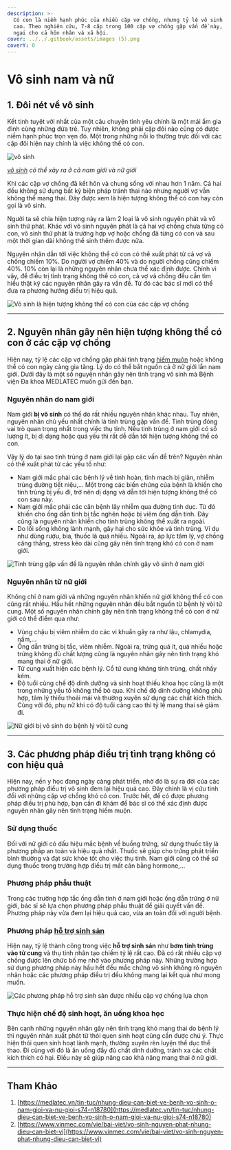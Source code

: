 ```yaml
---
description: >-
  Có con là niềm hạnh phúc của nhiều cặp vợ chồng, nhưng tỷ lệ vô sinh đang tăng
  cao. Theo nghiên cứu, 7-8 cặp trong 100 cặp vợ chồng gặp vấn đề này, gây lo
  ngại cho cả hôn nhân và xã hội.
cover: ../../.gitbook/assets/images (5).png
coverY: 0
---
```


# Vô sinh nam và nữ

## 1. Đôi nét về vô sinh

Kết tinh tuyệt vời nhất của một câu chuyện tình yêu chính là một mái ấm gia đình cùng những đứa trẻ. Tuy nhiên, không phải cặp đôi nào cũng có được niềm hạnh phúc trọn vẹn đó. Một trong những nỗi lo thường trực đối với các cặp đôi hiện nay chính là việc không thể có con.

![vô sinh](https://login.medlatec.vn/ImagePath/images/20200710/20200710_vo-sinh-co-the-xay-ra-o-ca-nam-gioi-va-nu-gioi.jpg)

[_vô sinh_](https://medlatec.vn/tin-tuc/vo-sinh-nu-nguyen-nhan-trieu-chung-va-cach-dieu-tri-s74-n17207) _có thể xảy ra ở cả nam giới và nữ giới_

Khi các cặp vợ chồng đã kết hôn và chung sống với nhau hơn 1 năm. Cả hai đều không sử dụng bất kỳ biện pháp tránh thai nào nhưng người vợ vẫn không thể mang thai. Đây được xem là hiện tượng không thể có con hay còn gọi là vô sinh.

Người ta sẽ chia hiện tượng này ra làm 2 loại là vô sinh nguyên phát và vô sinh thứ phát. Khác với vô sinh nguyên phát là cả hai vợ chồng chưa từng có con, vô sinh thứ phát là trường hợp vợ hoặc chồng đã từng có con và sau một thời gian dài không thể sinh thêm được nữa.

Nguyên nhân dẫn tới việc không thể có con có thể xuất phát từ cả vợ và chồng chiếm 10%. Do người vợ chiếm 40% và do người chồng cũng chiếm 40%. 10% còn lại là những nguyên nhân chưa thể xác định được. Chính vì vậy, để điều trị tình trạng không thể có con, cả vợ và chồng đều cần tìm hiểu thật kỹ các nguyên nhân gây ra vấn đề. Từ đó các bác sĩ mới có thể đưa ra phương hướng điều trị hiệu quả.

![Vô sinh là hiện tượng không thể có con của các cặp vợ chồng](https://login.medlatec.vn/ImagePath/images/20200710/20200710_vo-sinh-la-hien-tuong-khong-the-co-con-cua-cac-cap-vo-chong.jpg)



***

## 2. Nguyên nhân gây nên hiện tượng không thể có con ở các cặp vợ chồng

Hiện nay, tỷ lệ các cặp vợ chồng gặp phải tình trạng [hiếm muộn](https://medlatec.vn/tin-tuc/hiem-muon-la-nhu-the-nao-mot-so-nguyen-nhan-gay-ra-hiem-muon-s74-n16922) hoặc không thể có con ngày càng gia tăng. Lý do có thể bắt nguồn cả ở nữ giới lẫn nam giới. Dưới đây là một số nguyên nhân gây nên tình trạng vô sinh mà Bệnh viện Đa khoa MEDLATEC muốn gửi đến bạn.

### Nguyên nhân do nam giới

Nam giới **bị vô sinh** có thể do rất nhiều nguyên nhân khác nhau. Tuy nhiên, nguyên nhân chủ yếu nhất chính là tinh trùng gặp vấn đề. Tinh trùng đóng vai trò quan trọng nhất trong việc thụ tinh. Nếu tinh trùng ở nam giới có số lượng ít, bị dị dạng hoặc quá yếu thì rất dễ dẫn tới hiện tượng không thể có con.

Vậy lý do tại sao tinh trùng ở nam giới lại gặp các vấn đề trên? Nguyên nhân có thể xuất phát từ các yếu tố như:

* Nam giới mắc phải các bệnh lý về tinh hoàn, tĩnh mạch bị giãn, nhiễm trùng đường tiết niệu,... Một trong các biến chứng của bệnh là khiến cho tinh trùng bị yếu đi, trở nên dị dạng và dẫn tới hiện tượng không thể có con sau này.
* Nam giới mắc phải các căn bệnh lây nhiễm qua đường tinh dục. Từ đó khiến cho ống dẫn tinh bị tắc nghẽn hoặc bị viêm ống dẫn tinh. Đây cũng là nguyên nhân khiến cho tinh trùng không thể xuất ra ngoài.
* Do lối sống không lành mạnh, gây hại cho sức khỏe và tinh trùng. Ví dụ như dùng rượu, bia, thuốc lá quá nhiều. Ngoài ra, áp lực tâm lý, vợ chồng căng thẳng, stress kéo dài cũng gây nên tình trạng khó có con ở nam giới.

![Tinh trùng gặp vấn đề là nguyên nhân chính gây vô sinh ở nam giới](https://login.medlatec.vn/ImagePath/images/20200710/20200710_tinh-trung-gap-van-de-la-nguyen-nhan-chinh-gay-vo-sinh-o-nam-gioi.jpg)

### Nguyên nhân từ nữ giới

Không chỉ ở nam giới và những nguyên nhân khiến nữ giới không thể có con cũng rất nhiều. Hầu hết những nguyên nhân đều bắt nguồn từ bệnh lý vòi tử cung. Một số nguyên nhân chính gây nên tình trạng không thể có con ở nữ giới có thể điểm qua như:

* Vùng chậu bị viêm nhiễm do các vi khuẩn gây ra như lậu, chlamydia, nấm,...
* Ống dẫn trứng bị tắc, viêm nhiễm. Ngoài ra, trứng quá ít, quá nhiều hoặc trứng không đủ chất lượng cũng là nguyên nhân gây nên tình trạng khó mang thai ở nữ giới.
* Tử cung xuất hiện các bệnh lý. Cổ tử cung kháng tinh trùng, chất nhầy kém.
* Độ tuổi cùng chế độ dinh dưỡng và sinh hoạt thiếu khoa học cũng là một trong những yếu tố không thể bỏ qua. Khi chế độ dinh dưỡng không phù hợp, tâm lý thiếu thoải mái và thường xuyên sử dụng các chất kích thích. Cùng với đó,  phụ nữ khi có độ tuổi càng cao thì tỷ lệ mang thai sẽ giảm đi.

![Nữ giới bị vô sinh do bệnh lý vòi tử cung](https://login.medlatec.vn/ImagePath/images/20200710/20200710_nu-gioi-bi-vo-sinh-do-benh-ly-voi-tu-cung.jpg)

***

## 3. Các phương pháp điều trị tình trạng không có con hiệu quả

Hiện nay, nền y học đang ngày càng phát triển, nhờ đó là sự ra đời của các phương pháp điều trị vô sinh đem lại hiệu quả cao. Đây chính là vị cứu tinh đối với những cặp vợ chồng khó có con. Trước hết, để có được phương pháp điều trị phù hợp, bạn cần đi khám để bác sĩ có thể xác định được nguyên nhân gây nên tình trạng hiếm muộn.

### Sử dụng thuốc&#x20;

Đối với nữ giới có dấu hiệu mắc bệnh về buồng trứng, sử dụng thuốc tây là phương pháp an toàn và hiệu quả nhất. Thuốc sẽ giúp cho trứng phát triển bình thường và đạt sức khỏe tốt cho việc thụ tinh. Nam giới cũng có thể sử dụng thuốc trong trường hợp điều trị mất cân bằng hormone,...

### Phương pháp phẫu thuật

Trong các trường hợp tắc ống dẫn tinh ở nam giới hoặc ống dẫn trứng ở nữ giới, bác sĩ sẽ lựa chọn phương pháp phẫu thuật để giải quyết vấn đề. Phương pháp này vừa đem lại hiệu quả cao, vừa an toàn đối với người bệnh.

### Phương pháp [hỗ trợ sinh sản](https://medlatec.vn/tin-tuc/cac-phuong-phap-ho-tro-sinh-san-pho-bien-hien-nay-s74-n12163)

Hiện nay, tỷ lệ thành công trong việc **hỗ trợ sinh sản** như **bơm tinh trùng vào tử cung** và thụ tinh nhân tạo chiếm tỷ lệ rất cao. Đã có rất nhiều cặp vợ chồng được lên chức bố mẹ nhờ vào phương pháp này. Những trường hợp sử dụng phương pháp này hầu hết đều mắc chứng vô sinh không rõ nguyên nhân hoặc các phương pháp điều trị đều không mang lại kết quả như mong muốn.

![Các phương pháp hỗ trợ sinh sản được nhiều cặp vợ chồng lựa chọn](https://login.medlatec.vn/ImagePath/images/20200710/20200710_cac-phuong-phap-ho-tro-sinh-san-duoc-nhieu-cap-vo-chong-lua-chon.jpg)

### Thực hiện chế độ sinh hoạt, ăn uống khoa học

Bên cạnh những nguyên nhân gây nên tình trạng khó mang thai do bệnh lý thì nguyên nhân xuất phát từ thói quen sinh hoạt cũng cần được chú ý. Thực hiện thói quen sinh hoạt lành mạnh, thường xuyên rèn luyện thể dục thể thao. Đi cùng với đó là ăn uống đầy đủ chất dinh dưỡng, tránh xa các chất kích thích có hại. Điều này sẽ giúp nâng cao khả năng mang thai ở nữ giới.

***

## Tham Khảo&#x20;

1. [https://medlatec.vn/tin-tuc/nhung-dieu-can-biet-ve-benh-vo-sinh-o-nam-gioi-va-nu-gioi-s74-n18780](https://medlatec.vn/tin-tuc/nhung-dieu-can-biet-ve-benh-vo-sinh-o-nam-gioi-va-nu-gioi-s74-n18780)
2. [https://www.vinmec.com/vie/bai-viet/vo-sinh-nguyen-phat-nhung-dieu-can-biet-vi](https://www.vinmec.com/vie/bai-viet/vo-sinh-nguyen-phat-nhung-dieu-can-biet-vi)
